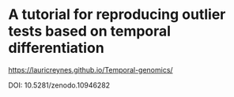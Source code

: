 # A tutorial for reproducing outlier tests based on temporal differentiation 
https://lauricreynes.github.io/Temporal-genomics/

DOI: 10.5281/zenodo.10946282 
